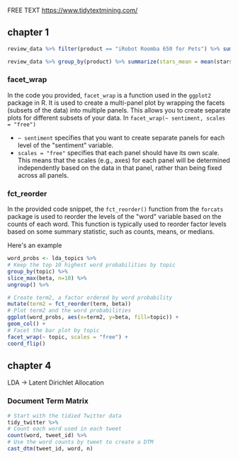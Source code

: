 FREE TEXT https://www.tidytextmining.com/

## chapter 1

```r
review_data %>% filter(product == "iRobot Roomba 650 for Pets") %>% summarize(stars_mean = mean(stars))

review_data %>% group_by(product) %>% summarize(stars_mean = mean(stars))


```


### facet_wrap
In the code you provided, `facet_wrap` is a function used in the `ggplot2` package in R. It is used to create a multi-panel plot by wrapping the facets (subsets of the data) into multiple panels. This allows you to create separate plots for different subsets of your data.
In `facet_wrap(~ sentiment, scales = "free")`
- `~ sentiment` specifies that you want to create separate panels for each level of the "sentiment" variable.
- `scales = "free"` specifies that each panel should have its own scale. This means that the scales (e.g., axes) for each panel will be determined independently based on the data in that panel, rather than being fixed across all panels.

### fct_reorder
In the provided code snippet, the `fct_reorder()` function from the `forcats` package is used to reorder the levels of the "word" variable based on the counts of each word. This function is typically used to reorder factor levels based on some summary statistic, such as counts, means, or medians.

Here's an example
```r
word_probs <- lda_topics %>%
# Keep the top 10 highest word probabilities by topic
group_by(topic) %>%
slice_max(beta, n=10) %>%
ungroup() %>%

# Create term2, a factor ordered by word probability
mutate(term2 = fct_reorder(term, beta))
# Plot term2 and the word probabilities
ggplot(word_probs, aes(x=term2, y=beta, fill=topic)) +
geom_col() +
# Facet the bar plot by topic
facet_wrap(~ topic, scales = "free") +
coord_flip()
```

## chapter 4

LDA -> Latent Dirichlet Allocation

### Document Term Matrix
```r
# Start with the tidied Twitter data
tidy_twitter %>%
# Count each word used in each tweet
count(word, tweet_id) %>%
# Use the word counts by tweet to create a DTM
cast_dtm(tweet_id, word, n)
```


